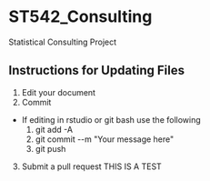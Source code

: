 # ST542_Consulting
Statistical Consulting Project

## Instructions for Updating Files
1. Edit your document
2. Commit 
  + If editing in rstudio or git bash use the following
    1. git add -A 
    2. git commit --m "Your message here"
    3. git push
3. Submit a pull request
THIS IS A TEST
